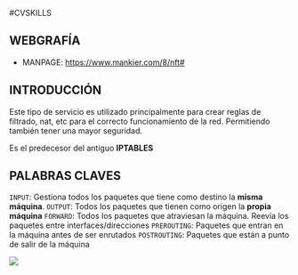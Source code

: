 #CVSKILLS 

## WEBGRAFÍA

- MANPAGE: https://www.mankier.com/8/nft#

## INTRODUCCIÓN

Este tipo de servicio es utilizado principalmente para crear reglas de filtrado, nat, etc para el correcto funcionamiento de la red. Permitiendo también tener una mayor seguridad.

Es el predecesor del antiguo **IPTABLES**

## PALABRAS CLAVES
`INPUT`: Gestiona todos los paquetes que tiene como destino la **misma** **máquina**.
`OUTPUT`: Todos los paquetes que tienen como origen la **propia máquina**
`FORWARD`: Todos los paquetes que atraviesan la máquina. Reevía los paquetes entre interfaces/direcciones
`PREROUTING`: Paquetes que entran en la máquina antes de ser enrutados
`POSTROUTING`: Paquetes que están a punto de salir de la máquina

![](Pasted%20image%2020230217175140.png)

